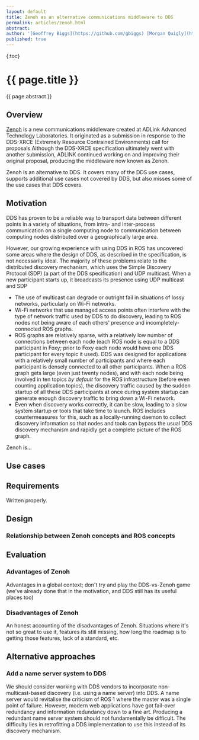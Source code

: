```yaml
---
layout: default
title: Zenoh as an alternative communications middleware to DDS
permalink: articles/zenoh.html
abstract: 
author: '[Geoffrey Biggs](https://github.com/gbiggs) [Morgan Quigly](https://github.com/codebot) [Brandon Ong](https://github.com/???)'
published: true
---
```


{:toc}

# {{ page.title }}

<div class="abstract" markdown="1">
{{ page.abstract }}
</div>

## Overview

[Zenoh](http://zenoh.io/) is a new communications middleware created at ADLink Advanced Technology Laboratories.
It originated as a submission in response to the DDS-XRCE (Extremely Resource Contrained Environments) call for proposals
Although the DDS-XRCE specification ultimately went with another submission, ADLINK continued working on and improving their original proposal, producing the middleware now known as Zenoh.

Zenoh is an alternative to DDS.
It covers many of the DDS use cases, supports additional use cases not covered by DDS, but also misses some of the use cases that DDS covers.

## Motivation

DDS has proven to be a reliable way to transport data between different points in a variety of situations, from intra- and inter-process communication on a single computing node to communication between computing nodes distributed over a geographically large area.

However, our growing experience with using DDS in ROS has uncovered some areas where the design of DDS, as described in the specification, is not necessarily ideal.
The majority of these problems relate to the distributed discovery mechanism, which uses the Simple Discovery Protocol (SDP) (a part of the DDS specification) and UDP multicast.
When a new participant starts up, it broadcasts its presence using UDP multicast and SDP

- The use of multicast can degrade or outright fail in situations of lossy networks, particularly on Wi-Fi networks.
- Wi-Fi networks that use managed access points often interfere with the type of network traffic used by DDS to do discovery, leading to ROS nodes not being aware of each others' presence and incompletely-connected ROS graphs.
- ROS graphs are relatively sparse, with a relatively low number of connections between each node (each ROS node is equal to a DDS participant in Foxy; prior to Foxy each node would have one DDS participant for every topic it used).
  DDS was designed for applications with a relatively small number of participants and where each participant is densely connected to all other participants.
  When a ROS graph gets large (even just twenty nodes), and with each node being involved in ten topics _by default_ for the ROS infrastructure (before even counting application topics), the discovery traffic caused by the sudden startup of all these DDS participants at once during system startup can generate enough discovery traffic to bring down a Wi-Fi network.
- Even when discovery works correctly, it can be slow, leading to a slow system startup or tools that take time to launch.
  ROS includes countermeasures for this, such as a locally-running daemon to collect discovery information so that nodes and tools can bypass the usual DDS discovery mechanism and rapidly get a complete picture of the ROS graph.

Zenoh is...


## Use cases



## Requirements

Written properly.


## Design

### Relationship between Zenoh concepts and ROS concepts



## Evaluation

### Advantages of Zenoh

Advantages in a global context; don't try and play the DDS-vs-Zenoh game (we've already done that in the motivation, and DDS still has its useful places too)


### Disadvantages of Zenoh

An honest accounting of the disadvantages of Zenoh. Situations where it's not so great to use it, features its still missing, how long the roadmap is to getting those features, lack of a standard, etc.


## Alternative approaches

### Add a name server system to DDS

We should consider working with DDS vendors to incorporate non-multicast-based discovery (i.e. using a name server) into DDS.
A name server would revitalise the criticism of ROS 1 where the master was a single point of failure.
However, modern web applications have got fail-over redundancy and information redundancy down to a fine art.
Producing a redundant name server system should not fundamentally be difficult.
The difficulty lies in retrofitting a DDS implementation to use this instead of its discovery mechanism.
